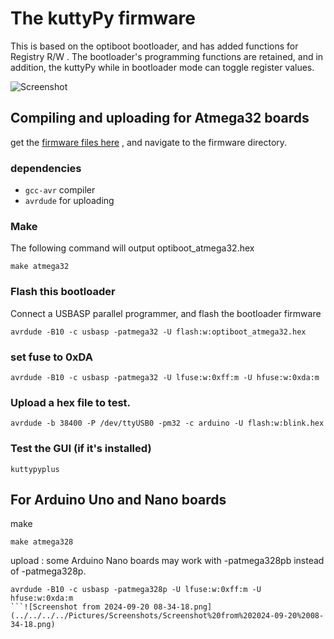 # The kuttyPy firmware

This is based on the optiboot bootloader, and has added functions for Registry R/W .
The bootloader's programming functions are retained, and in addition, the kuttyPy
while in bootloader mode can toggle register values.
 
![Screenshot](images/difference.png "difference")


## Compiling and uploading for Atmega32 boards

get the [firmware files here](https://github.com/csparkresearch/KuttyPy-GUI/) , and navigate to the firmware directory.

### dependencies
+ `gcc-avr` compiler
+ `avrdude` for uploading

### Make

The following command will output optiboot_atmega32.hex

```commandline
make atmega32
```

### Flash this bootloader

Connect a USBASP parallel programmer, and flash the bootloader firmware

```commandline
avrdude -B10 -c usbasp -patmega32 -U flash:w:optiboot_atmega32.hex
```

### set fuse to 0xDA

```commandline
avrdude -B10 -c usbasp -patmega32 -U lfuse:w:0xff:m -U hfuse:w:0xda:m
```

### Upload a hex file to test.

```commandline
avrdude -b 38400 -P /dev/ttyUSB0 -pm32 -c arduino -U flash:w:blink.hex
```

### Test the GUI (if it's installed)

```commandline
kuttypyplus
```

## For Arduino Uno and Nano boards

make
```commandline
make atmega328
```

upload : some Arduino Nano boards may work with -patmega328pb instead of -patmega328p.
```commandline
avrdude -B10 -c usbasp -patmega328p -U lfuse:w:0xff:m -U hfuse:w:0xda:m
```![Screenshot from 2024-09-20 08-34-18.png](../../../../Pictures/Screenshots/Screenshot%20from%202024-09-20%2008-34-18.png)